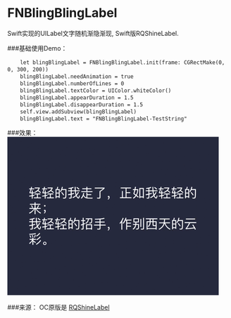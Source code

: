 # FNBlingBlingLabel
Swift实现的UILabel文字随机渐隐渐现, Swift版RQShineLabel.

###基础使用Demo：

```
	let blingBlingLabel = FNBlingBlingLabel.init(frame: CGRectMake(0, 0, 300, 200))
	blingBlingLabel.needAnimation = true
	blingBlingLabel.numberOfLines = 0
	blingBlingLabel.textColor = UIColor.whiteColor()
	blingBlingLabel.appearDuration = 1.5
	blingBlingLabel.disappearDuration = 1.5
	self.view.addSubview(blingBlingLabel)
	blingBlingLabel.text = "FNBlingBlingLabel-TestString"
```

###效果：
![Animating](readme_images/animating.gif)

###来源：
OC原版是 [RQShineLabel](https://github.com/zipme/RQShineLabel)